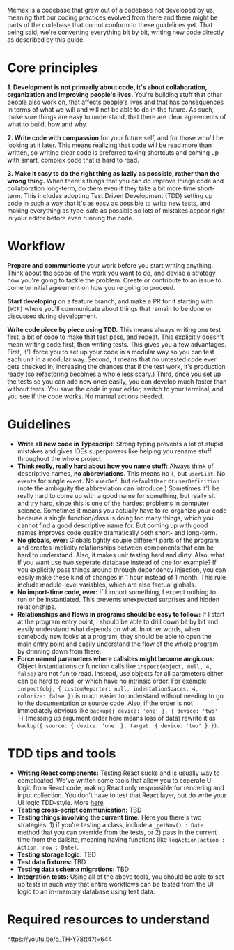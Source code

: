 Memex is a codebase that grew out of a codebase not developed by us, meaning that our coding practices evolved from there and there might be parts of the codebase that do not conform to these guidelines yet. That being said, we're converting everything bit by bit, writing new code directly as described by this guide.

# Core principles

**1. Development is not primarily about code, it's about collaboration, organization and improving people's lives.** You're building stuff that other people also work on, that affects people's lives and that has consequences in terms of what we will and will not be able to do in the future. As such, make sure things are easy to understand, that there are clear agreements of what to build, how and why.

**2. Write code with compassion** for your future self, and for those who'll be looking at it later. This means realizing that code will be read more than written, so writing clear code is preferred taking shortcuts and coming up with smart, complex code that is hard to read.

**3. Make it easy to do the right thing as lazily as possible, rather than the wrong thing.** When there's things that you can do improve things code and collaboration long-term, do them even if they take a bit more time short-term. This includes adopting Test Driven Development (TDD) setting up code in such a way that it's as easy as possible to write new tests, and making everything as type-safe as possible so lots of mistakes appear right in your editor before even running the code.

# Workflow

**Prepare and communicate** your work before you start writing anything. Think about the scope of the work you want to do, and devise a strategy how you're going to tackle the problem. Create or contribute to an issue to come to initial agreement on how you're going to proceed.

**Start developing** on a feature branch, and make a PR for it starting with `[WIP]` where you'll communicate about things that remain to be done or discussed during development.

**Write code piece by piece using TDD.** This means always writing one test first, a bit of code to make that test pass, and repeat. This explicitly doesn't mean writing code first, then writing tests. This gives you a few advantages. First, it'll force you to set up your code in a modular way so you can test each unit in a modular way. Second, it means that no untested code ever gets checked in, increasing the chances that if the test work, it's production ready (so refactoring becomes a whole less scary.) Third, once you set up the tests so you can add new ones easily, you can develop much faster than without tests. You save the code in your editor, switch to your terminal, and you see if the code works. No manual actions needed.

# Guidelines

-   **Write all new code in Typescript:** Strong typing prevents a lot of stupid mistakes and gives IDEs superpowers like helping you rename stuff throughout the whole project.
-   **Think really, really hard about how you name stuff:** Always think of descriptive names, **no abbreviations**. This means no `l`, but `userList`. No `events` for single `event`. No `userDef`, but `defaultUser` or `userDefinition` (note the ambiguity the abbreviation can introduce.) Sometimes it'll be really hard to come up with a good name for something, but really sit and try hard, since this is one of the hardest problems in computer science. Sometimes it means you actually have to re-organize your code because a single function/class is doing too many things, which you cannot find a good descriptive name for. But coming up with good names improves code quality dramatically both short- and long-term.
-   **No globals, ever:** Globals tightly couple different parts of the program and creates implicity relationships between components that can be hard to understand. Also, it makes unit testing hard and dirty. Also, what if you want use two seperate database instead of one for example? If you explicitly pass things around through dependency injection, you can easily make these kind of changes in 1 hour instead of 1 month. This rule include module-level variables, which are also factual globals.
-   **No import-time code, ever:** If I import something, I expect nothing to run or be instantiated. This prevents unexpected surprises and hidden relationships.
-   **Relationships and flows in programs should be easy to follow:** If I start at the program entry point, I should be able to drill down bit by bit and easily understand what depends on what. In other words, when somebody new looks at a program, they should be able to open the main entry point and easily understand the flow of the whole program by drinning down from there.
-   **Force named parameters where callsites might become amgiuous:** Object instantiations or function calls like `inspect(object, null, 4, false)` are not fun to read. Instead, use objects for all parameters either can be hard to read, or which have no intrinsic order. For example `inspect(obj, { customReporter: null, indentationSpaces: 4, colorize: false })` is much easier to understand without needing to go to the documentation or source code. Also, if the order is not immediately obvious like `backup({ device: 'one' }, { device: 'two' })` (messing up argument order here means loss of data) rewrite it as `backup({ source: { device: 'one' }, target: { device: 'two' } })`.

# TDD tips and tools

-   **Writing React components:** Testing React sucks and is usually way to complicated. We've written some tools that allow you to seperate UI logic from React code, making React only responsible for rendering and input collection. You don't have to test that React layer, but do write your UI logic TDD-style. More [here](./Writing-React-Components.md)
-   **Testing cross-script communication:** TBD
-   **Testing things involving the current time:** Here you there's two strategies: 1) if you're testing a class, include a `_getNow() : Date` method that you can override from the tests, or 2) pass in the current time from the callsite, meaning having functions like `logAction(action : Action, now : Date)`.
-   **Testing storage logic:** TBD
-   **Test data fixtures:** TBD
-   **Testing data schema migrations:** TBD
-   **Integration tests:** Using all of the above tools, you should be able to set up tests in such way that entire workflows can be tested from the UI logic to an in-memory database using test data.

# Required resources to understand

https://youtu.be/o_TH-Y78tt4?t=644
